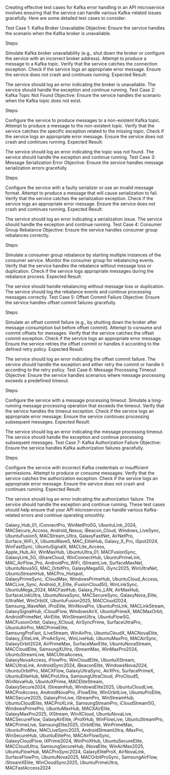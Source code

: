Creating effective test cases for Kafka error handling in an API microservice involves ensuring that the service can handle various Kafka-related issues gracefully. Here are some detailed test cases to consider:

Test Case 1: Kafka Broker Unavailable
Objective: Ensure the service handles the scenario when the Kafka broker is unavailable.

Steps:

Simulate Kafka broker unavailability (e.g., shut down the broker or configure the service with an incorrect broker address).
Attempt to produce a message to a Kafka topic.
Verify that the service catches the connection exception.
Check if the service logs an appropriate error message.
Ensure the service does not crash and continues running.
Expected Result:

The service should log an error indicating the broker is unavailable.
The service should handle the exception and continue running.
Test Case 2: Kafka Topic Not Found
Objective: Ensure the service handles the scenario when the Kafka topic does not exist.

Steps:

Configure the service to produce messages to a non-existent Kafka topic.
Attempt to produce a message to the non-existent topic.
Verify that the service catches the specific exception related to the missing topic.
Check if the service logs an appropriate error message.
Ensure the service does not crash and continues running.
Expected Result:

The service should log an error indicating the topic was not found.
The service should handle the exception and continue running.
Test Case 3: Message Serialization Error
Objective: Ensure the service handles message serialization errors gracefully.

Steps:

Configure the service with a faulty serializer or use an invalid message format.
Attempt to produce a message that will cause serialization to fail.
Verify that the service catches the serialization exception.
Check if the service logs an appropriate error message.
Ensure the service does not crash and continues running.
Expected Result:

The service should log an error indicating a serialization issue.
The service should handle the exception and continue running.
Test Case 4: Consumer Group Rebalance
Objective: Ensure the service handles consumer group rebalances correctly.

Steps:

Simulate a consumer group rebalance by starting multiple instances of the consumer service.
Monitor the consumer group for rebalancing events.
Verify that the service handles the rebalance without message loss or duplication.
Check if the service logs appropriate messages during the rebalance process.
Expected Result:

The service should handle rebalancing without message loss or duplication.
The service should log the rebalance events and continue processing messages correctly.
Test Case 5: Offset Commit Failure
Objective: Ensure the service handles offset commit failures gracefully.

Steps:

Simulate an offset commit failure (e.g., by shutting down the broker after message consumption but before offset commit).
Attempt to consume and commit offsets for messages.
Verify that the service catches the offset commit exception.
Check if the service logs an appropriate error message.
Ensure the service retries the offset commit or handles it according to the defined retry policy.
Expected Result:

The service should log an error indicating the offset commit failure.
The service should handle the exception and either retry the commit or handle it according to the retry policy.
Test Case 6: Message Processing Timeout
Objective: Ensure the service handles scenarios where message processing exceeds a predefined timeout.

Steps:

Configure the service with a message processing timeout.
Simulate a long-running message processing operation that exceeds the timeout.
Verify that the service handles the timeout exception.
Check if the service logs an appropriate error message.
Ensure the service continues processing subsequent messages.
Expected Result:

The service should log an error indicating the message processing timeout.
The service should handle the exception and continue processing subsequent messages.
Test Case 7: Kafka Authorization Failure
Objective: Ensure the service handles Kafka authorization failures gracefully.

Steps:

Configure the service with incorrect Kafka credentials or insufficient permissions.
Attempt to produce or consume messages.
Verify that the service catches the authorization exception.
Check if the service logs an appropriate error message.
Ensure the service does not crash and continues running.
Expected Result:

The service should log an error indicating the authorization failure.
The service should handle the exception and continue running.
These test cases should help ensure that your API microservice can handle various Kafka-related errors and continue operating smoothly.

Galaxy_Hub_01, iConnectPro, WinNetPro5G, UbuntuLink_2024, MACSecure_Access, Android_Nexus, iBeacon_Cloud, Windows_LiveSync, UbuntuFusion5, MACStream_Ultra, GalaxyFastNet, AirNetPro, Surface_WiFi_X, UbuntuWave5, MAC_EliteHub, Galaxy_X_Pro, iSpot2024, WinFastSync, UbuntuSignalX, MACLite_Access,  
Apple_Hub_Air, WinMaxHub, UbuntuUltra_01, MACFusionSync, GalaxyLink_5G, iShareCloud, WinConnectHub, UbuntuPrimeLink, MAC_AirFlow_Pro, AndroidPro_WiFi, iStreamLive, SurfaceMaxNet, UbuntuNova5G, MAC_OrbitPro, GalaxyMega5G, iSync2025, WinUltraNet, UbuntuStreamHub, MACPro_Hotspot,  
GalaxyPrimeSync, iCloudMax, WindowsPrimeHub, UbuntuCloud_Access, MACLive_Sync, Android_X_Elite, iFusionCloud5G, WinLinkSync, UbuntuMega_2024, MACFastHub, Galaxy_Pro_LAN, AirMaxHub, SurfaceLinkUltra, UbuntuNovaSync, MACSecureSync, GalaxyNova_Elite, iUltraNet, WinOrbitX, UbuntuFusion2025, MACCloud2024,  
Samsung_WaveNet, iProElite, WinNovaPro, UbuntuProLink, MACLinkStream, GalaxySignalHub, iCloudFlow, WindowsAirX, UbuntuPrimeX, MACMaxOrbit, AndroidPrimeNet, iAirElite, WinStreamUltra, UbuntuFlow5G, MACFusionOrbit, Galaxy_XCloud, AirSyncPrime, SurfaceUltraPro, UbuntuAirPro, MACPrimeElite,  
SamsungProFast, iLiveStream, WinAirPro, UbuntuCloudX, MACNovaElite, Galaxy_EliteLink, iProAirSync, WinLiveHub, UbuntuMaxPro, MACAirSync, GalaxyOrbit2024, AirPrimeMax, SurfaceMaxElite, UbuntuNovaStream, MACCloudElite, SamsungXUltra, iStreamMax, WinMaxPro2024, UbuntuStreamLive, MACUltraAccess,  
GalaxyNovaAccess, iFlowPro, WinCloudElite, UbuntuXStream, MACUltraLink, AndroidSync2024, iBeaconElite, WindowsNova2024, UbuntuOrbitPro, MACXFlow, GalaxyUltraSync, AirXPro, SurfacePrimeX, UbuntuEliteHub, MACProUltra, SamsungUltraCloud, iProCloud5, WinNovaHub, UbuntuXPrime, MACEliteStream,  
GalaxySecure2024, iStreamHub, WindowsElite2025, UbuntuCloudLive, MACProAccess, AndroidNovaPro, iFlowElite, WinOrbitLive, UbuntuProElite, MACSecure2025, GalaxyProLive, iStreamPro, WinStreamHub, UbuntuCloudElite, MACProXLink, SamsungStreamPro, iCloudStream5G, WindowsPrimePro, UbuntuMaxHub, MACXAirElite,  
GalaxyMaxPro2025, iXStream, WinXCloud, UbuntuNovaLive, MACSecureFlow, GalaxyAirElite, iProXHub, WinFlowLive, UbuntuStreamPro, MACPrimeLive, SamsungElite2025, iOrbitElite, WinPrimeMax, UbuntuProMax, MACLiveSync2025, AndroidStreamUltra, iMaxPro, WinSecureHub, UbuntuElitePro, MACAirFlowSync,  
GalaxyCloudFlow, iXPrime2024, WinProXHub, UbuntuSecureElite, MACCloudUltra, SamsungSecureHub, iNovaElite, WinAirMax2025, UbuntuFlowHub, MACProSync2024, GalaxyEliteProX, AirNovaLink, SurfaceFlowPro, UbuntuNova2025, MACOrbitProSync, SamsungAirFlow, iStreamXElite, WinCloudSync2025, UbuntuPrimeUltra, MACFastAccess2024

